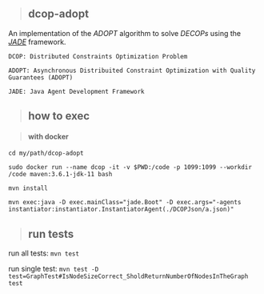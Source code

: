 >## dcop-adopt

An implementation of the _ADOPT_ algorithm to solve _DECOPs_ using the [_JADE_](http://jade.tilab.com/) framework.

```
DCOP: Distributed Constraints Optimization Problem
```
```
ADOPT: Asynchronous Distribuited Constraint Optimization with Quality Guarantees (ADOPT)
```
```
JADE: Java Agent Development Framework
```
>## how to exec

>#### with docker

`
cd my/path/dcop-adopt
`

`
sudo docker run --name dcop -it -v $PWD:/code -p 1099:1099 --workdir /code maven:3.6.1-jdk-11 bash
`

`
mvn install
`

`
mvn exec:java -D exec.mainClass="jade.Boot" -D exec.args="-agents instantiator:instantiator.InstantiatorAgent(./DCOPJson/a.json)"
`

>## run tests

run all tests:
`
mvn test
`

run single test:
`
mvn test -D test=GraphTest#IsNodeSizeCorrect_SholdReturnNumberOfNodesInTheGraph test
`
